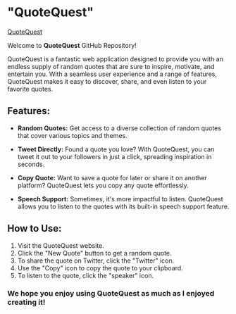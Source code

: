 # "QuoteQuest"

[QuoteQuest](https://jinx-vi-0.github.io/QuoteQuest/)

Welcome to **QuoteQuest** GitHub Repository!

QuoteQuest is a fantastic web application designed to provide you with an endless supply of random quotes that are sure to inspire, motivate, and entertain you. With a seamless user experience and a range of features, QuoteQuest makes it easy to discover, share, and even listen to your favorite quotes.

## Features:

- **Random Quotes:** Get access to a diverse collection of random quotes that cover various topics and themes.

- **Tweet Directly:** Found a quote you love? With QuoteQuest, you can tweet it out to your followers in just a click, spreading inspiration in seconds.

- **Copy Quote:** Want to save a quote for later or share it on another platform? QuoteQuest lets you copy any quote effortlessly.

- **Speech Support:** Sometimes, it's more impactful to listen. QuoteQuest allows you to listen to the quotes with its built-in speech support feature.

## How to Use:

1. Visit the QuoteQuest website.
2. Click the "New Quote" button to get a random quote.
3. To share the quote on Twitter, click the "Twitter" icon.
4. Use the "Copy" icon to copy the quote to your clipboard.
5. To listen to the quote, click the "speaker" icon.


### We hope you enjoy using QuoteQuest as much as I enjoyed creating it!
